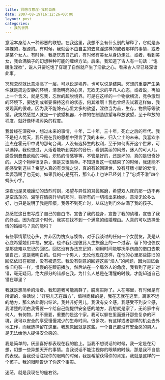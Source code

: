 ```yaml
---
title: 冥想与意淫-我的自白
date: 2007-08-19T16:12:26+00:00
layout: post
categories:
  - 我的世界
---
```


意淫本身给人一种邪恶的联想。在我这里，我想不会有什么别的解释了，它就是赤裸裸的，根源的。有时候，我就会不由自主的去意淫这样的或者那样的事情，或者是某个女人。有时候，我挺厌恶自己的，有时候有美女从身边走过，或者，看到美女，我会满脑子的幻想种种可能的缠绵方法。后来，我知道了古人有一句话：“饱暖生淫欲”，说人只要吃饱了穿暖了自然就产生了淫欲之心。看来古人早已经深谙此事。

冥想忽然就比意淫高了一层，可以说是境界，也可以说是结果。冥想的重要产生条件就是周边安静的环境，清澈明亮的心灵，无欲无求的平凡人心态，或者说，再加上一个含义，就是忘我，忘世的超脱境界。可是在这样的一个物欲横流，竞争激烈的环境下，要达到或者要保持这样的状态，何其难啊！我也曾经去试着这样做，我发现真的很难。因为我不能除去心里太多的欲望，淫欲当为首，生存，物质等等欲望。我突然感觉人就是一个欲望机器，不停的在制造欲望与释放欲望，至于释放的程度，就好像环境污染的程度。
<!--more-->
我曾经在深夜中，想过未来的事情，十年，二十年，三十年，死亡之后的年代。我不是杞人忧天，我只是在我的思想中预言了我的未来，归入尘土的未来。我喜欢李连杰在霍元甲中说的那句台词，人没有选择生的权利，至于如何离开这个世界，可以选择。我也想过，人活着能听到美妙的音乐，看到美丽的风景，迷人的可人儿，感受到蠢蠢欲动的冲动，炽热的情感等等，不管是好的，还是坏的，真的是很奇妙的。人这个物种很复杂，但是又很简单。不知道当这一切结束了的时候，我还能不能感受到这些？希望人真的有灵魂之说，真的有轮回转世，没有肝肠寸断的爱情，孟婆汤喝了也无妨。如果我的心是死石，那么心上也许已经刻上了“忠贞不渝”四个蝇头小字。

深夜也是灵魂躁动的热烈时刻，渴望与异性的耳鬓厮磨，希望双人床的那一边不再是空荡荡的，渴望在情感升华的那时，将所有的一切掏出来给她。意淫无论多么好，也只是说明了我是阳痿。我等不到死亡时，从床边到门外站满了我的孩子。

总感觉这日志写成了自己的自白书。宣告了我的独身，宣告了我的幼稚，宣告了我的终点。因为在这个时代，我实在找不到一个满意的结婚理由。人真的可以选择爱情的婚姻吗？真的能吗？

有些事情萦绕心头，并非因为愧疚与懊悔，对于我谈过的任何一个女朋友，我是从心底希望她们幸福，安定。也许我只是彼此人生旅途上的一个过客，留下的也仅仅是那些难以忘记的回忆。回忆没有办法忘记的，别用时间能够抚平伤痕的借口去欺骗自己，这是我明白的。任何一个男人，无论他现在怎样，在他的心里那些陈旧的回忆依旧在那里，没有被遗忘。我没有刻意的回避这些“烦人”的问题，因为回忆会像旧电影一样，慢慢的在眼前播放，然后站在一个局外人的角度，我看到了是非对错，毫无疑问，绝大部分的错都在我。为什么人总是在清醒的时候，才能知道自己错在哪里？

我就是想简单的活着。我知道我可能离群了，脱离实际了。人在哪里，有时候是有所谓的，俗话说：“好男儿志在四方”，值得商榷的是，我在志就在这里，离家不远的地方，那么依此得出结论，我并非好男儿。我没有安全感，我感受不到安全感，我清楚的明白我需要一个给自己能提供安全感的地方，我想就是家了，无论家中有何人，有何物，并不重要，重要的是这个家。我可以躲在里面避开那些复杂的环境，我可以安全的享受慢慢减少的生命时间。很多次，有这样或者那样的机会去外地工作，而我选择留在这里，我想原因就是这些。一个自己都没有安全感的男人，是无法给他人提供安全感的。

我是简单的。厌恶喜好都表现在我的脸上。当我不想说话的时候，我一定是在幻想，幻想一些异想天开的事情。当我说话不能注视你的眼睛的时候，那是我不自信的表现。当我说话注视你的眼睛的时候，我是希望获得你的肯定。我就是这样的一个孩子。我的眼睛告诉了你这个事实。

迷茫，就是我现在的座右铭。
